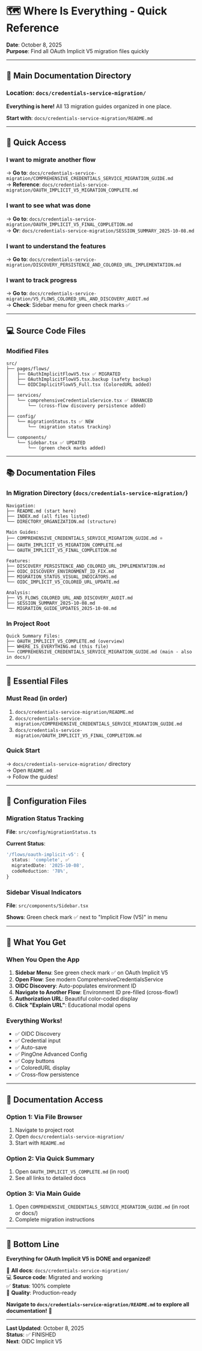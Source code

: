 # 🗺️ Where Is Everything - Quick Reference

**Date**: October 8, 2025  
**Purpose**: Find all OAuth Implicit V5 migration files quickly

---

## 📍 Main Documentation Directory

### **Location**: `docs/credentials-service-migration/`

**Everything is here!** All 13 migration guides organized in one place.

**Start with**: `docs/credentials-service-migration/README.md`

---

## 🎯 Quick Access

### I want to migrate another flow
→ **Go to**: `docs/credentials-service-migration/COMPREHENSIVE_CREDENTIALS_SERVICE_MIGRATION_GUIDE.md`  
→ **Reference**: `docs/credentials-service-migration/OAUTH_IMPLICIT_V5_MIGRATION_COMPLETE.md`

### I want to see what was done
→ **Go to**: `docs/credentials-service-migration/OAUTH_IMPLICIT_V5_FINAL_COMPLETION.md`  
→ **Or**: `docs/credentials-service-migration/SESSION_SUMMARY_2025-10-08.md`

### I want to understand the features
→ **Go to**: `docs/credentials-service-migration/DISCOVERY_PERSISTENCE_AND_COLORED_URL_IMPLEMENTATION.md`

### I want to track progress
→ **Go to**: `docs/credentials-service-migration/V5_FLOWS_COLORED_URL_AND_DISCOVERY_AUDIT.md`  
→ **Check**: Sidebar menu for green check marks ✅

---

## 💻 Source Code Files

### Modified Files
```
src/
├── pages/flows/
│   ├── OAuthImplicitFlowV5.tsx ✅ MIGRATED
│   ├── OAuthImplicitFlowV5.tsx.backup (safety backup)
│   └── OIDCImplicitFlowV5_Full.tsx (ColoredURL added)
│
├── services/
│   └── comprehensiveCredentialsService.tsx ✅ ENHANCED
│       └── (cross-flow discovery persistence added)
│
├── config/
│   └── migrationStatus.ts ✅ NEW
│       └── (migration status tracking)
│
└── components/
    └── Sidebar.tsx ✅ UPDATED
        └── (green check marks added)
```

---

## 📚 Documentation Files

### In Migration Directory (`docs/credentials-service-migration/`)
```
Navigation:
├── README.md (start here)
├── INDEX.md (all files listed)
└── DIRECTORY_ORGANIZATION.md (structure)

Main Guides:
├── COMPREHENSIVE_CREDENTIALS_SERVICE_MIGRATION_GUIDE.md ⭐
├── OAUTH_IMPLICIT_V5_MIGRATION_COMPLETE.md
└── OAUTH_IMPLICIT_V5_FINAL_COMPLETION.md

Features:
├── DISCOVERY_PERSISTENCE_AND_COLORED_URL_IMPLEMENTATION.md
├── OIDC_DISCOVERY_ENVIRONMENT_ID_FIX.md
├── MIGRATION_STATUS_VISUAL_INDICATORS.md
└── OIDC_IMPLICIT_V5_COLORED_URL_UPDATE.md

Analysis:
├── V5_FLOWS_COLORED_URL_AND_DISCOVERY_AUDIT.md
├── SESSION_SUMMARY_2025-10-08.md
└── MIGRATION_GUIDE_UPDATES_2025-10-08.md
```

### In Project Root
```
Quick Summary Files:
├── OAUTH_IMPLICIT_V5_COMPLETE.md (overview)
├── WHERE_IS_EVERYTHING.md (this file)
└── COMPREHENSIVE_CREDENTIALS_SERVICE_MIGRATION_GUIDE.md (main - also in docs/)
```

---

## 🎯 Essential Files

### Must Read (in order)
1. `docs/credentials-service-migration/README.md`
2. `docs/credentials-service-migration/COMPREHENSIVE_CREDENTIALS_SERVICE_MIGRATION_GUIDE.md`
3. `docs/credentials-service-migration/OAUTH_IMPLICIT_V5_FINAL_COMPLETION.md`

### Quick Start
→ `docs/credentials-service-migration/` directory  
→ Open `README.md`  
→ Follow the guides!

---

## 🔧 Configuration Files

### Migration Status Tracking
**File**: `src/config/migrationStatus.ts`

**Current Status**:
```typescript
'/flows/oauth-implicit-v5': {
  status: 'complete', ✅
  migratedDate: '2025-10-08',
  codeReduction: '78%',
}
```

### Sidebar Visual Indicators
**File**: `src/components/Sidebar.tsx`

**Shows**: Green check mark ✅ next to "Implicit Flow (V5)" in menu

---

## 🎉 What You Get

### When You Open the App
1. **Sidebar Menu**: See green check mark ✅ on OAuth Implicit V5
2. **Open Flow**: See modern ComprehensiveCredentialsService
3. **OIDC Discovery**: Auto-populates environment ID
4. **Navigate to Another Flow**: Environment ID pre-filled (cross-flow!)
5. **Authorization URL**: Beautiful color-coded display
6. **Click "Explain URL"**: Educational modal opens

### Everything Works!
- ✅ OIDC Discovery
- ✅ Credential input
- ✅ Auto-save
- ✅ PingOne Advanced Config
- ✅ Copy buttons
- ✅ ColoredURL display
- ✅ Cross-flow persistence

---

## 📖 Documentation Access

### Option 1: Via File Browser
1. Navigate to project root
2. Open `docs/credentials-service-migration/`
3. Start with `README.md`

### Option 2: Via Quick Summary
1. Open `OAUTH_IMPLICIT_V5_COMPLETE.md` (in root)
2. See all links to detailed docs

### Option 3: Via Main Guide
1. Open `COMPREHENSIVE_CREDENTIALS_SERVICE_MIGRATION_GUIDE.md` (in root or docs/)
2. Complete migration instructions

---

## 🎯 Bottom Line

**Everything for OAuth Implicit V5 is DONE and organized!**

📂 **All docs**: `docs/credentials-service-migration/`  
💻 **Source code**: Migrated and working  
✅ **Status**: 100% complete  
🎉 **Quality**: Production-ready  

**Navigate to `docs/credentials-service-migration/README.md` to explore all documentation!** 🚀

---

**Last Updated**: October 8, 2025  
**Status**: ✅ FINISHED  
**Next**: OIDC Implicit V5






